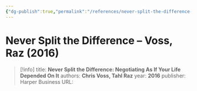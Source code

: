 ```yaml
---
{"dg-publish":true,"permalink":"/references/never-split-the-difference-voss-raz-2016/"}
---
```



# Never Split the Difference – Voss, Raz (2016)

> [!info]
> title: **Never Split the Difference: Negotiating As If Your Life Depended On It**
> authors: **Chris Voss, Tahl Raz**
> year: **2016**
> publisher: Harper Business
> URL: 

